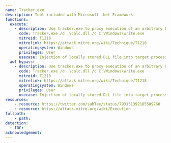 ```yaml
---
name: Tracker.exe
description: Tool included with Microsoft .Net Framework.
functions:
  execute:
    - description: Use tracker.exe to proxy execution of an arbitrary DLL into another process. Since tracker.exe is also signed it can be used to bypass application whitelisting solutions.
      code: Tracker.exe /d .\calc.dll /c C:\Windows\write.exe
      mitreid: T1218
      mitrelink: https://attack.mitre.org/wiki/Technique/T1218
      operatingsystem: Windows
      privileges: User
      usecase: Injection of locally stored DLL file into target process.
  awl bypass:
    - description: Use tracker.exe to proxy execution of an arbitrary DLL into another process. Since tracker.exe is also signed it can be used to bypass application whitelisting solutions.
      code: Tracker.exe /d .\calc.dll /c C:\Windows\write.exe
      mitreid: T1218
      mitrelink: https://attack.mitre.org/wiki/Technique/T1218
      operatingsystem: Windows
      privileges: User
      usecase: Injection of locally stored DLL file into target process.
resources:
    - resource: https://twitter.com/subTee/status/793151392185589760
    - resource: https://attack.mitre.org/wiki/Execution
fullpath:
    - path: 
detection:
  - IOC: 
acknowledgement:
---
```

